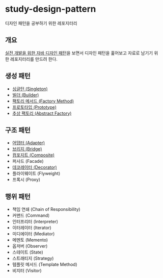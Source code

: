 # study-design-pattern
디자인 패턴을 공부하기 위한 레포지터리

## 개요
[실전 개발을 위한 자바 디자인 패턴](https://ridibooks.com/books/3385000001)을 보면서 
디자인 패턴을 훑어보고 자료로 남기기 위한 레포지터리를 만드려 한다.

## 생성 패턴
- [싱글턴 (Singleton)](docs/singleton.md)
- [빌더 (Builder)](docs/builder.md)
- [팩토리 메서드 (Factory Method)](docs/factory-method.md)
- [프로토타입 (Prototype)](docs/prototype.md)
- [추상 팩토리 (Abstract Factory)](docs/abstract-factory.md)

## 구조 패턴
- [어댑터 (Adapter)](docs/adapter.md)
- [브리지 (Bridge)](docs/bridge.md)
- [컴포지트 (Composite)](docs/composite.md)
- 퍼사드 (Facade)
- [데코레이터 (Decorator)](docs/decorator.md)
- 플라이웨이트 (Flyweight)
- 프록시 (Proxy)

## 행위 패턴
- 책임 연쇄 (Chain of Responsibility)
- 커맨드 (Command)
- 인터프리터 (Interpreter)
- 이터레이터 (Iterator)
- 미디에이터 (Mediator)
- 메멘토 (Memento)
- 옵저버 (Observer)
- 스테이트 (State)
- 스트래티지 (Strategy)
- 템플릿 메서드 (Template Method)
- 비지터 (Visitor)
